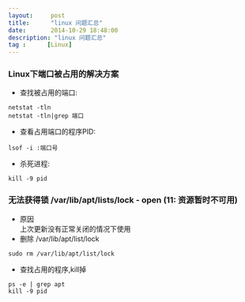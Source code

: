 ```yaml
---
layout:     post
title:      "linux 问题汇总"
date:       2014-10-29 18:48:00
description: "linux 问题汇总"
tag :      [Linux]
---
```


### Linux下端口被占用的解决方案

* 查找被占用的端口:
<pre><code>netstat -tln
netstat -tln|grep 端口</code></pre>
* 查看占用端口的程序PID:
<pre><code>lsof -i :端口号</code></pre>
* 杀死进程:
<pre><code>kill -9 pid</code></pre>

### 无法获得锁 /var/lib/apt/lists/lock - open (11: 资源暂时不可用)
* 原因  
上次更新没有正常关闭的情况下使用
* 删除 /var/lib/apt/list/lock
<pre><code>sudo rm /var/lib/apt/list/lock</code></pre>
* 查找占用的程序,kill掉
<pre><code>ps -e | grep apt
kill -9 pid</code></pre>
